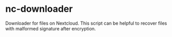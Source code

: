 # nc-downloader

Downloader for files on Nextcloud. This script can be helpful to recover files with malformed signature after encryption.